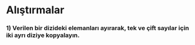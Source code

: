 # Alıştırmalar

### 1) Verilen bir dizideki elemanları ayırarak, tek ve çift sayılar için iki ayrı diziye kopyalayın.
